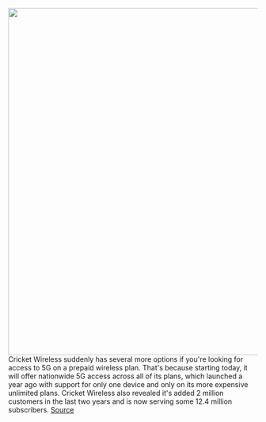 <img src='https://cdn.vox-cdn.com/thumbor/ghHDbe1wk9HPYbPMV5y7SaNeKdM=/0x0:4928x3280/1200x800/filters:focal(2070x1246:2858x2034)/cdn.vox-cdn.com/uploads/chorus_image/image/70062349/1233713968.0.jpg' width='700px' /><br/>
Cricket Wireless suddenly has several more options if you're looking for access to 5G on a prepaid wireless plan. That's because starting today, it will offer nationwide 5G access across all of its plans, which launched a year ago with support for only one device and only on its more expensive unlimited plans. Cricket Wireless also revealed it's added 2 million customers in the last two years and is now serving some 12.4 million subscribers.
<a href='https://www.theverge.com/2021/10/29/22752383/cricket-wireless-5g-att-mvno-speed-limit'> Source <a/>